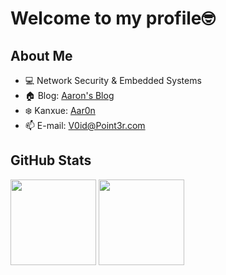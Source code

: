 # Welcome to my profile🤓

## About Me
- 💻 Network Security & Embedded Systems
- 🏠 Blog: [Aaron's Blog](https://aar0n3906.github.io/)
- ❄️ Kanxue: [Aar0n](https://bbs.kanxue.com/homepage-985355.htm)
- 📫 E-mail: [V0id@Point3r.com](mailto:2547633906@qq.com)


## GitHub Stats
<img height="137px" src="https://github-readme-stats.vercel.app/api?username=Aar0n3906&show_icons=true" />
<img height="137px" src="https://github-readme-stats.vercel.app/api/top-langs/?username=Aar0n3906&layout=compact" />


